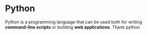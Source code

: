 # Python

Python is a programming language that can be used both for writing **command-line scripts** or building **web applications**. Thank python
